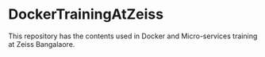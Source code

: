 # DockerTrainingAtZeiss
This repository has the contents used in Docker and Micro-services training at Zeiss Bangalaore.
